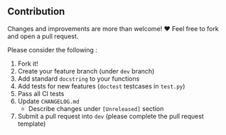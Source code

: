## Contribution			

Changes and improvements are more than welcome! ❤️ Feel free to fork and open a pull request.

Please consider the following :

1. Fork it!
2. Create your feature branch (under `dev` branch)
3. Add standard `docstring` to your functions
4. Add tests for new features (`doctest` testcases in `test.py`)
5. Pass all CI tests
6. Update `CHANGELOG.md`
	- Describe changes under `[Unreleased]` section
7. Submit a pull request into `dev` (please complete the pull request template)